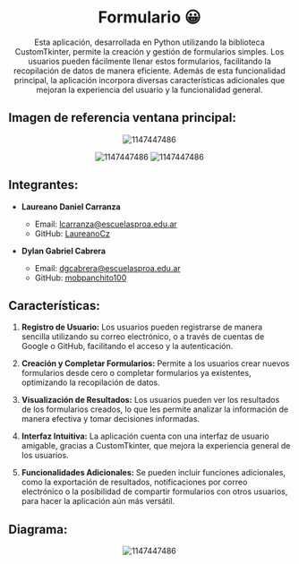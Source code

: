 <h1 align="center">Formulario 😀</h1>  
<p align="center">Esta aplicación, desarrollada en Python utilizando la biblioteca CustomTkinter, permite la creación y gestión de formularios simples. Los usuarios pueden fácilmente llenar estos formularios, facilitando la recopilación de datos de manera eficiente. Además de esta funcionalidad principal, la aplicación incorpora diversas características adicionales que mejoran la experiencia del usuario y la funcionalidad general.</p>

## **Imagen de referencia ventana principal:**
<p align="center"><img src="https://i.ibb.co/nzG8w8c/Referencia-app.png" alt="1147447486" border="0"></p>  
<p align="center"><img src="https://i.ibb.co/pjJHJdL/app1.png" alt="1147447486" border="0"> <img src="https://i.ibb.co/z7FWwjq/app2.png" alt="1147447486" border="0"></p>

<h2>Integrantes:</h2>

- **Laureano Daniel Carranza**
  - Email: lcarranza@escuelasproa.edu.ar
  - GitHub: [LaureanoCz](https://github.com/LaureanoCz)

- **Dylan Gabriel Cabrera**
  - Email: dgcabrera@escuelasproa.edu.ar
  - GitHub: [mobpanchito100](https://github.com/mobpanchito100)

<h2>Características:</h2>

1. **Registro de Usuario:** Los usuarios pueden registrarse de manera sencilla utilizando su correo electrónico, o a través de cuentas de Google o GitHub, facilitando el acceso y la autenticación.

2. **Creación y Completar Formularios:** Permite a los usuarios crear nuevos formularios desde cero o completar formularios ya existentes, optimizando la recopilación de datos.

3. **Visualización de Resultados:** Los usuarios pueden ver los resultados de los formularios creados, lo que les permite analizar la información de manera efectiva y tomar decisiones informadas.

4. **Interfaz Intuitiva:** La aplicación cuenta con una interfaz de usuario amigable, gracias a CustomTkinter, que mejora la experiencia general de los usuarios.

5. **Funcionalidades Adicionales:** Se pueden incluir funciones adicionales, como la exportación de resultados, notificaciones por correo electrónico o la posibilidad de compartir formularios con otros usuarios, para hacer la aplicación aún más versátil.

## Diagrama:
<p align="center"><img src="https://i.ibb.co/Hz4yKZm/diagrama.png" alt="1147447486" border="0"></p>
